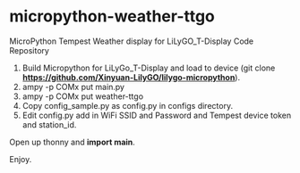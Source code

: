 # micropython-weather-ttgo
MicroPython Tempest Weather display for LiLyGO_T-Display Code Repository

1. Build Micropython for LiLyGo_T-Display and load to device (git clone <b>https://github.com/Xinyuan-LilyGO/lilygo-micropython</b>).
2. ampy -p COMx put main.py
3. ampy -p COMx put weather-ttgo
4. Copy config_sample.py as config.py in configs directory.
5. Edit config.py add in WiFi SSID and Password and Tempest device token and station_id. 

Open up thonny and <b>import main</b>.

Enjoy. 
